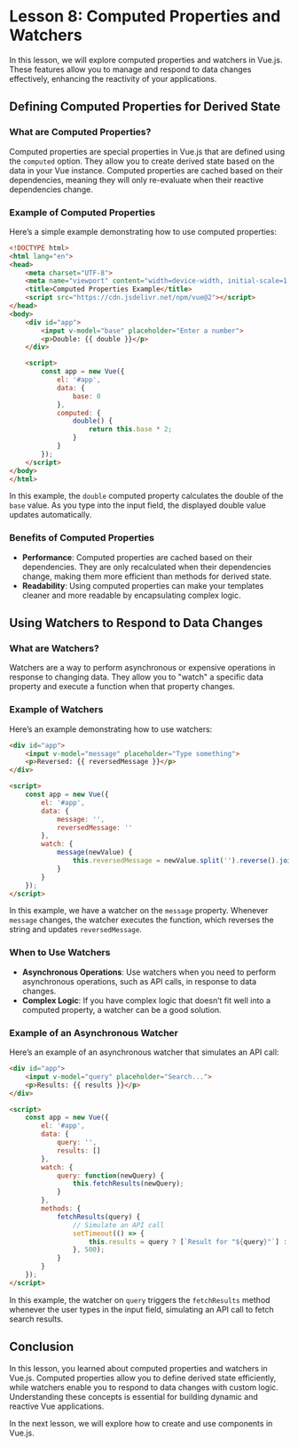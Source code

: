 # Lesson 8: Computed Properties and Watchers

In this lesson, we will explore computed properties and watchers in Vue.js. These features allow you to manage and respond to data changes effectively, enhancing the reactivity of your applications.

## Defining Computed Properties for Derived State

### What are Computed Properties?

Computed properties are special properties in Vue.js that are defined using the `computed` option. They allow you to create derived state based on the data in your Vue instance. Computed properties are cached based on their dependencies, meaning they will only re-evaluate when their reactive dependencies change.

### Example of Computed Properties

Here’s a simple example demonstrating how to use computed properties:

```html
<!DOCTYPE html>
<html lang="en">
<head>
    <meta charset="UTF-8">
    <meta name="viewport" content="width=device-width, initial-scale=1.0">
    <title>Computed Properties Example</title>
    <script src="https://cdn.jsdelivr.net/npm/vue@2"></script>
</head>
<body>
    <div id="app">
        <input v-model="base" placeholder="Enter a number">
        <p>Double: {{ double }}</p>
    </div>

    <script>
        const app = new Vue({
            el: '#app',
            data: {
                base: 0
            },
            computed: {
                double() {
                    return this.base * 2;
                }
            }
        });
    </script>
</body>
</html>
```

In this example, the `double` computed property calculates the double of the `base` value. As you type into the input field, the displayed double value updates automatically.

### Benefits of Computed Properties

- **Performance**: Computed properties are cached based on their dependencies. They are only recalculated when their dependencies change, making them more efficient than methods for derived state.
- **Readability**: Using computed properties can make your templates cleaner and more readable by encapsulating complex logic.

## Using Watchers to Respond to Data Changes

### What are Watchers?

Watchers are a way to perform asynchronous or expensive operations in response to changing data. They allow you to "watch" a specific data property and execute a function when that property changes.

### Example of Watchers

Here’s an example demonstrating how to use watchers:

```html
<div id="app">
    <input v-model="message" placeholder="Type something">
    <p>Reversed: {{ reversedMessage }}</p>
</div>

<script>
    const app = new Vue({
        el: '#app',
        data: {
            message: '',
            reversedMessage: ''
        },
        watch: {
            message(newValue) {
                this.reversedMessage = newValue.split('').reverse().join('');
            }
        }
    });
</script>
```

In this example, we have a watcher on the `message` property. Whenever `message` changes, the watcher executes the function, which reverses the string and updates `reversedMessage`.

### When to Use Watchers

- **Asynchronous Operations**: Use watchers when you need to perform asynchronous operations, such as API calls, in response to data changes.
- **Complex Logic**: If you have complex logic that doesn’t fit well into a computed property, a watcher can be a good solution.

### Example of an Asynchronous Watcher

Here’s an example of an asynchronous watcher that simulates an API call:

```html
<div id="app">
    <input v-model="query" placeholder="Search...">
    <p>Results: {{ results }}</p>
</div>

<script>
    const app = new Vue({
        el: '#app',
        data: {
            query: '',
            results: []
        },
        watch: {
            query: function(newQuery) {
                this.fetchResults(newQuery);
            }
        },
        methods: {
            fetchResults(query) {
                // Simulate an API call
                setTimeout(() => {
                    this.results = query ? [`Result for "${query}"`] : [];
                }, 500);
            }
        }
    });
</script>
```

In this example, the watcher on `query` triggers the `fetchResults` method whenever the user types in the input field, simulating an API call to fetch search results.

## Conclusion

In this lesson, you learned about computed properties and watchers in Vue.js. Computed properties allow you to define derived state efficiently, while watchers enable you to respond to data changes with custom logic. Understanding these concepts is essential for building dynamic and reactive Vue applications.

In the next lesson, we will explore how to create and use components in Vue.js.